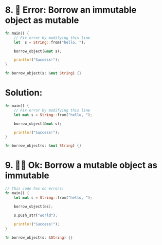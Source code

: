 # 8. 🌟 Error: Borrow an immutable object as mutable
```rs
fn main() {
    // Fix error by modifying this line
    let  s = String::from("hello, ");

    borrow_object(&mut s);

    println!("Success!");
}

fn borrow_object(s: &mut String) {}
```
# Solution:
```rs
fn main() {
    // Fix error by modifying this line
    let mut s = String::from("hello, ");

    borrow_object(&mut s);

    println!("Success!");
}

fn borrow_object(s: &mut String) {}
```
# 9. 🌟🌟 Ok: Borrow a mutable object as immutable
```rs
// This code has no errors!
fn main() {
    let mut s = String::from("hello, ");

    borrow_object(&s);
    
    s.push_str("world");

    println!("Success!");
}

fn borrow_object(s: &String) {}
```
